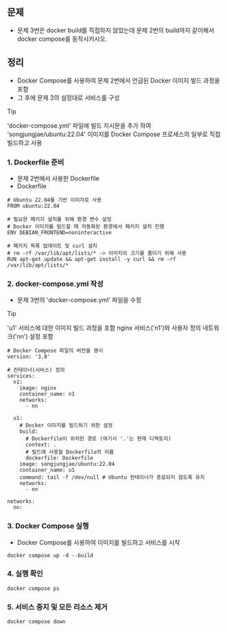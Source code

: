 ## 문제
- 문제 3번은 docker build를 직접하지 않았는데 문제 2번의 build까지 같이해서 docker compose를 동작시키시오.

## 정리
- Docker Compose를 사용하여 문제 2번에서 언급된 Docker 이미지 빌드 과정을 포함
- 그 후에 문제 3의 설정대로 서비스를 구성
> [!tip] 
> 'docker-compose.yml' 파일에 빌드 지시문을 추가 하여
> 'songjungjae/ubuntu:22.04' 이미지를 Docker Compose 프로세스의 일부로 직접 빌드하고 사용

### 1. Dockerfile 준비 
- 문제 2번에서 사용한 Dockerfile
- Dockerfile 
```
# Ubuntu 22.04를 기반 이미지로 사용
FROM ubuntu:22.04

# 필요한 패키지 설치를 위해 환경 변수 설정
# Docker 이미지를 빌드할 때 자동화된 환경에서 패키지 설치 진행
ENV DEBIAN_FRONTEND=noninteractive

# 패키지 목록 업데이트 및 curl 설치
# rm -rf /var/lib/apt/lists/* -> 이미지의 크기를 줄이기 위해 사용
RUN apt-get update && apt-get install -y curl && rm -rf /var/lib/apt/lists/*
```

### 2. docker-compose.yml 작성
- 문제 3번의 'docker-compose.yml' 파일을 수정
>[!tip]
>'u1' 서비스에 대한 이미지 빌드 과정을 포함
>nginx 서비스('n1')와 사용자 정의 네트워크('nn') 설정 포함

```
# Docker Compose 파일의 버전을 명시
version: '3.8'

# 컨테이너(서비스) 정의
services:
  n1:
    image: nginx
    container_name: n1
    networks:
      - nn

  u1:
    # Docker 이미지를 빌드하기 위한 설정
    build: 
      # Dockerfile이 위치한 경로 (여기서 '.'는 현재 디렉토리)
      context: . 
      # 빌드에 사용할 Dockerfile의 이름
      dockerfile: Dockerfile 
    image: songjungjae/ubuntu:22.04
    container_name: u1
    command: tail -f /dev/null # Ubuntu 컨테이너가 종료되지 않도록 유지
    networks:
      - nn

networks:
  nn:
```

### 3. Docker Compose 실행
- Docker Compose를 사용하여 이미지를 빌드하고 서비스를 시작
```
docker compose up -d --build
```

### 4. 실행 확인
```
docker compose ps
```

### 5. 서비스 중지 및 모든 리소스 제거
```
docker compose down
```

